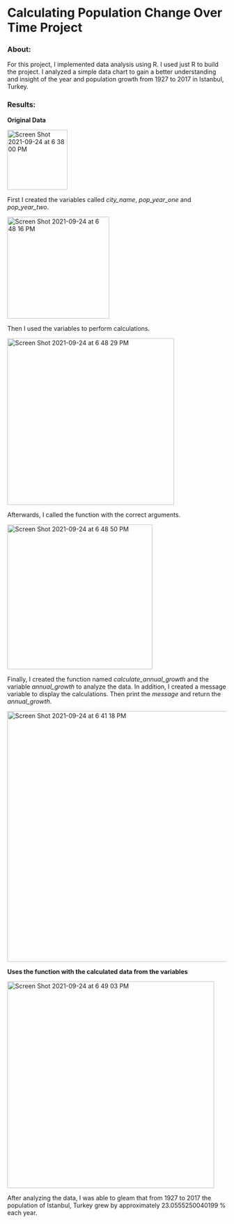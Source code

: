 # Calculating Population Change Over Time Project
### About: 

For this project, I implemented data analysis using R. I used just R to build the project. I analyzed a simple data chart to gain a better understanding and insight of the year and population growth from 1927 to 2017 in Istanbul, Turkey.
 
### Results:

**Original Data**
 
 <img width="138" alt="Screen Shot 2021-09-24 at 6 38 00 PM" src="https://user-images.githubusercontent.com/89553126/134749627-95a6cd0b-82fb-49dd-9a63-92cf6d4b0c3e.png">
 
First I created the variables called *city_name*, *pop_year_one* and *pop_year_two*.
 
  <img width="234" alt="Screen Shot 2021-09-24 at 6 48 16 PM" src="https://user-images.githubusercontent.com/89553126/134750119-f6a5c190-0f96-41c9-a715-a487c07a9b35.png">
 
Then I used the variables to perform calculations.

 <img width="383" alt="Screen Shot 2021-09-24 at 6 48 29 PM" src="https://user-images.githubusercontent.com/89553126/134750136-4c2f6472-e292-4f07-adc9-3b969aa2b230.png">
 
Afterwards, I called the function with the correct arguments.

<img width="333" alt="Screen Shot 2021-09-24 at 6 48 50 PM" src="https://user-images.githubusercontent.com/89553126/134750153-83a84f11-288e-4560-be4e-c1eaad31c3df.png">

Finally, I created the function named *calculate_annual_growth* and the variable  *annual_growth* to analyze the data. In addition, I created a message variable to display the calculations. Then print the *message* and return the *annual_growth*.

<img width="576" alt="Screen Shot 2021-09-24 at 6 41 18 PM" src="https://user-images.githubusercontent.com/89553126/134749800-c0de2069-efcd-47c6-9442-409b833d454f.png">

**Uses the function with the calculated data from the variables**

<img width="475" alt="Screen Shot 2021-09-24 at 6 49 03 PM" src="https://user-images.githubusercontent.com/89553126/134750159-ec492ad6-9305-4e87-aa47-9085d5f48528.png">

After analyzing the data, I was able to gleam that from 1927 to 2017 the population of Istanbul, Turkey grew by approximately 23.0555250040199 % each year.
 
